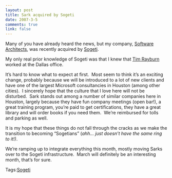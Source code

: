 ```yaml
--- 
layout: post
title: Sark acquired by Sogeti
date: 2007-3-5
comments: true
link: false
---
```

<p>Many of you have already heard the news, but my company, <a title="Sark" href="http://www.sark.com/" target="_blank">Software Architects</a>, was recently acquired by <a title="Sogeti UC" href="http://www.us.sogeti.com/" target="_blank">Sogeti</a>.</p><p>My only real prior knowledge of Sogeti was that I knew that <a title="Tim's blog" href="http://www.timrayburn.net/" target="_blank">Tim Rayburn</a> worked at the Dallas office.</p><p>It&rsquo;s hard to know what to expect at first.&nbsp; Most&nbsp;seem to think it&rsquo;s an exciting change, probably because we will be introduced to a lot of new clients and have one of the largest Microsoft consultancies in Houston (among&nbsp;other cities).&nbsp; I sincerely hope that the culture that I love here will not be disturbed.&nbsp; Sark stands out among a number of similar companies here in Houston, largely because they have fun company meetings (open bar!), a great training program, you&rsquo;re paid to get certifications, they have a great library and will order books if you need them.&nbsp; We&rsquo;re reimbursed for tolls and parking as well.</p><p>It is my hope that these things do not fall through the cracks as we make the transition to becoming &ldquo;Sogetians&rdquo; (<em>ahh&hellip; just doesn&rsquo;t have the same ring to it!)</em>.</p><p>We&rsquo;re ramping up to integrate everything this month, mostly moving&nbsp;Sarks over to the Sogeti infrastructure.&nbsp; March will definitely be an interesting month, that&rsquo;s for sure.</p><div class="bjtags">Tags:<a rel="tag" href="http://technorati.com/tag/Sogeti">Sogeti</a></div>

